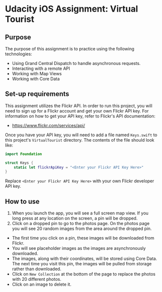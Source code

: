 # Udacity iOS Assignment: Virtual Tourist

## Purpose

The purpose of this assignment is to practice using the following technologies:
- Using Grand Central Dispatch to handle asynchronous requests.
- Interacting with a remote API
- Working with Map Views
- Working with Core Data


## Set-up requirements

This assignment utilizes the Flickr API. In order to run this project, you will need to sign up for a Flickr account and get your own Flickr API key. For information on how to get your API key, refer to Flickr's API documentation:
- https://www.flickr.com/services/api/

Once you have your API key, you will need to add a file named `Keys.swift` to this project's `VirtualTourist` directory. The contents of the file should look like:
```swift
import Foundation

struct Keys {
    static let flickrApiKey = "<Enter your Flickr API Key Here>"
}
```
Replace `<Enter your Flickr API Key Here>` with your own Flickr developer API key.

## How to use

1. When you launch the app, you will see a full screen map view. If you long press at any location on the screen, a pin will be dropped.
2. Click on a dropped pin to go to the photos page. On the photos page you will see 20 random images from the area around the dropped pin. 
  - The first time you click on a pin, these images will be downloaded from Flickr. 
  - You will see placeholder images as the images are asynchronously downloaded. 
  - The images, along with their coordinates, will be stored using Core Data. The next time you visit this pin, the images will be pulled from storage rather than downloaded.
  - Click on `New Collection` at the bottom of the page to replace the photos with 20 different photos.
  - Click on an image to delete it.

